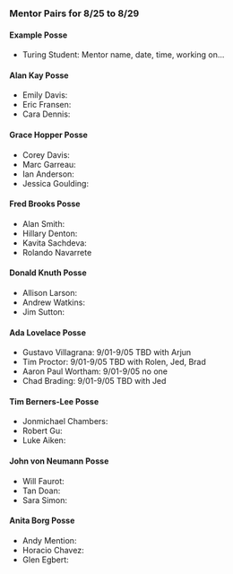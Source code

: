 ### Mentor Pairs for 8/25 to 8/29

#### Example Posse
* Turing Student: Mentor name, date, time, working on...

#### Alan Kay Posse
  * Emily Davis:
  * Eric Fransen:
  * Cara Dennis:

#### Grace Hopper Posse
  * Corey Davis:
  * Marc Garreau:
  * Ian Anderson:
  * Jessica Goulding:

#### Fred Brooks Posse
  * Alan Smith:
  * Hillary Denton:
  * Kavita Sachdeva:
  * Rolando Navarrete

#### Donald Knuth Posse
  * Allison Larson:
  * Andrew Watkins:
  * Jim Sutton:

#### Ada Lovelace Posse
  * Gustavo Villagrana:  9/01-9/05 TBD with Arjun
  * Tim Proctor:         9/01-9/05 TBD with Rolen, Jed, Brad
  * Aaron Paul Wortham:  9/01-9/05 no one
  * Chad Brading:        9/01-9/05 TBD with Jed

#### Tim Berners-Lee Posse
  * Jonmichael Chambers:
  * Robert Gu:
  * Luke Aiken:

#### John von Neumann Posse
  * Will Faurot:
  * Tan Doan:
  * Sara Simon:

#### Anita Borg Posse
  * Andy Mention:
  * Horacio Chavez:
  * Glen Egbert:
